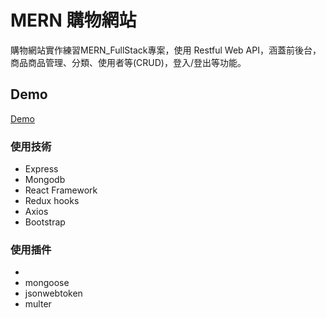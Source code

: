 # MERN 購物網站
購物網站實作練習MERN_FullStack專案，使用 Restful Web API，涵蓋前後台，商品商品管理、分類、使用者等(CRUD)，登入/登出等功能。

## Demo
[Demo](https://mernproshopapp.herokuapp.com/)


### 使用技術

- Express
- Mongodb
- React Framework
- Redux hooks
- Axios
- Bootstrap



### 使用插件

- 
- mongoose
- jsonwebtoken
- multer